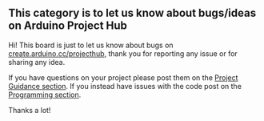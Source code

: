 ## This category is to let us know about bugs/ideas on Arduino Project Hub

Hi!
This board is just to let us know about bugs on [create.arduino.cc/projecthub](https://projecthub.arduino.cc/), thank you for reporting any issue or for sharing any idea.

If you have questions on your project please post them on the [Project Guidance section](https://forum.arduino.cc/c/using-arduino/project-guidance/19). If you instead have issues with the code post on the [Programming section](https://forum.arduino.cc/c/using-arduino/programming/20).

Thanks a lot!
